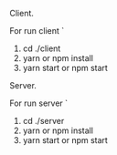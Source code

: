 Client.

For run client ` 
1. cd ./client
2. yarn or npm install
3. yarn start or npm start

Server.

For run server ` 
1. cd ./server
2. yarn or npm install
3. yarn start or npm start
